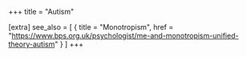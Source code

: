 +++
title = "Autism"

[extra]
see_also = [
    { title = "Monotropism", href = "https://www.bps.org.uk/psychologist/me-and-monotropism-unified-theory-autism" }
]
+++